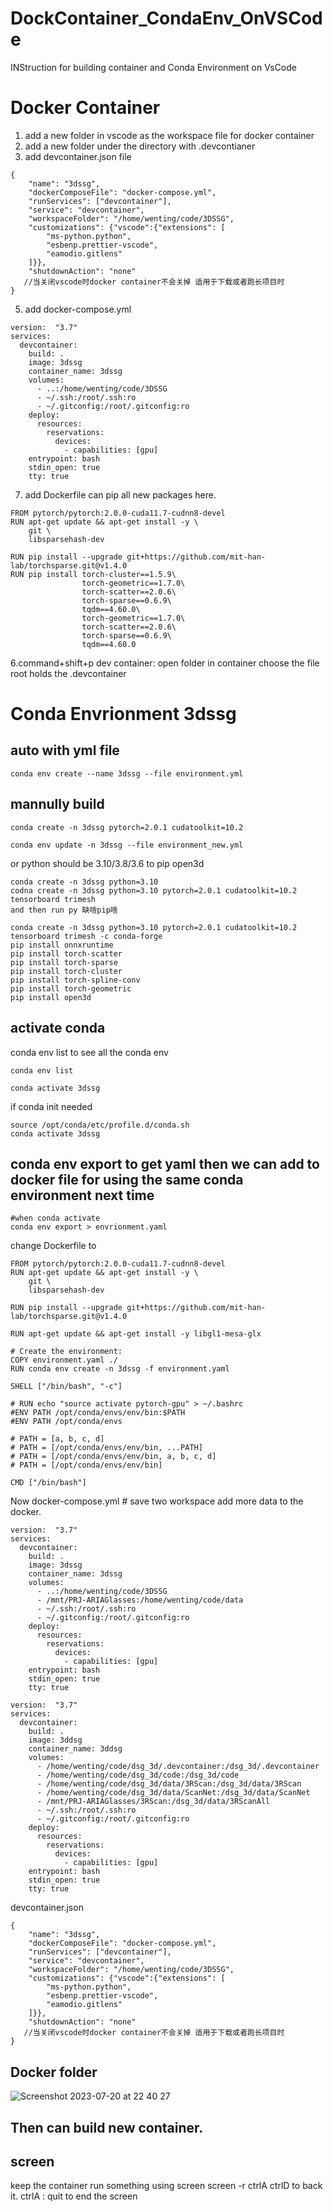 # DockContainer_CondaEnv_OnVSCode
INStruction for building container and Conda Environment on VsCode
# Docker Container
1. add a new folder in vscode as the workspace file for docker container
2. add a new folder under the directory with .devcontianer
3. add devcontainer.json file
```
{
    "name": "3dssg",
    "dockerComposeFile": "docker-compose.yml",
    "runServices": ["devcontainer"],
    "service": "devcontainer",
    "workspaceFolder": "/home/wenting/code/3DSSG",
    "customizations": {"vscode":{"extensions": [
        "ms-python.python",
        "esbenp.prettier-vscode",
        "eamodio.gitlens"
    ]}},
    "shutdownAction": "none"
   //当关闭vscode时docker container不会关掉 适用于下载或者跑长项目时
}
```
5. add docker-compose.yml
```
version:  "3.7"
services: 
  devcontainer:
    build: .
    image: 3dssg
    container_name: 3dssg
    volumes:
      - ..:/home/wenting/code/3DSSG
      - ~/.ssh:/root/.ssh:ro
      - ~/.gitconfig:/root/.gitconfig:ro
    deploy:
      resources:
        reservations:
          devices:
            - capabilities: [gpu]
    entrypoint: bash
    stdin_open: true
    tty: true
```
7. add Dockerfile
can pip all new packages here.
```
FROM pytorch/pytorch:2.0.0-cuda11.7-cudnn8-devel
RUN apt-get update && apt-get install -y \
    git \
    libsparsehash-dev

RUN pip install --upgrade git+https://github.com/mit-han-lab/torchsparse.git@v1.4.0
RUN pip install torch-cluster==1.5.9\
                torch-geometric==1.7.0\
                torch-scatter==2.0.6\
                torch-sparse==0.6.9\
                tqdm==4.60.0\
                torch-geometric==1.7.0\
                torch-scatter==2.0.6\
                torch-sparse==0.6.9\
                tqdm==4.60.0
```
6.command+shift+p
dev container:  open folder in container
choose the file root holds the .devcontainer
# Conda Envrionment 3dssg
## auto with yml file
```
conda env create --name 3dssg --file environment.yml
```
## mannully build
```
conda create -n 3dssg pytorch=2.0.1 cudatoolkit=10.2
```
```
conda env update -n 3dssg --file environment_new.yml 
```
or python should be 3.10/3.8/3.6 to pip open3d
```
conda create -n 3dssg python=3.10
codna create -n 3dssg python=3.10 pytorch=2.0.1 cudatoolkit=10.2 tensorboard trimesh
and then run py 缺啥pip啥
```
```
conda create -n 3dssg python=3.10 pytorch=2.0.1 cudatoolkit=10.2 tensorboard trimesh -c conda-forge
pip install onnxruntime
pip install torch-scatter
pip install torch-sparse
pip install torch-cluster
pip install torch-spline-conv
pip install torch-geometric
pip install open3d
```
## activate conda
conda env list to see all the conda env
```
conda env list
```
```
conda activate 3dssg
```
if conda init needed
```
source /opt/conda/etc/profile.d/conda.sh
conda activate 3dssg
```
## conda env export to get yaml then we can add to docker file for using the same conda environment next time
```
#when conda activate
conda env export > envrionment.yaml
```

change Dockerfile to
```
FROM pytorch/pytorch:2.0.0-cuda11.7-cudnn8-devel
RUN apt-get update && apt-get install -y \
    git \
    libsparsehash-dev

RUN pip install --upgrade git+https://github.com/mit-han-lab/torchsparse.git@v1.4.0

RUN apt-get update && apt-get install -y libgl1-mesa-glx

# Create the environment:
COPY environment.yaml ./
RUN conda env create -n 3dssg -f environment.yaml
 
SHELL ["/bin/bash", "-c"]
 
# RUN echo "source activate pytorch-gpu" > ~/.bashrc
#ENV PATH /opt/conda/envs/env/bin:$PATH
#ENV PATH /opt/conda/envs

# PATH = [a, b, c, d]
# PATH = [/opt/conda/envs/env/bin, ...PATH]
# PATH = [/opt/conda/envs/env/bin, a, b, c, d]
# PATH = [/opt/conda/envs/env/bin]
 
CMD ["/bin/bash"] 
```
Now docker-compose.yml # save two workspace add more data to the docker.
```
version:  "3.7"
services: 
  devcontainer:
    build: .
    image: 3dssg
    container_name: 3dssg
    volumes:
      - ..:/home/wenting/code/3DSSG
      - /mnt/PRJ-ARIAGlasses:/home/wenting/code/data
      - ~/.ssh:/root/.ssh:ro
      - ~/.gitconfig:/root/.gitconfig:ro
    deploy:
      resources:
        reservations:
          devices:
            - capabilities: [gpu]
    entrypoint: bash
    stdin_open: true
    tty: true
```
```
version:  "3.7"
services: 
  devcontainer:
    build: .
    image: 3ddsg
    container_name: 3ddsg
    volumes:
      - /home/wenting/code/dsg_3d/.devcontainer:/dsg_3d/.devcontainer
      - /home/wenting/code/dsg_3d/code:/dsg_3d/code
      - /home/wenting/code/dsg_3d/data/3RScan:/dsg_3d/data/3RScan
      - /home/wenting/code/dsg_3d/data/ScanNet:/dsg_3d/data/ScanNet
      - /mnt/PRJ-ARIAGlasses/3RScan:/dsg_3d/data/3RScanAll
      - ~/.ssh:/root/.ssh:ro
      - ~/.gitconfig:/root/.gitconfig:ro
    deploy:
      resources:
        reservations:
          devices:
            - capabilities: [gpu]
    entrypoint: bash
    stdin_open: true
    tty: true

```


devcontainer.json
```
{
    "name": "3dssg",
    "dockerComposeFile": "docker-compose.yml",
    "runServices": ["devcontainer"],
    "service": "devcontainer",
    "workspaceFolder": "/home/wenting/code/3DSSG",
    "customizations": {"vscode":{"extensions": [
        "ms-python.python",
        "esbenp.prettier-vscode",
        "eamodio.gitlens"
    ]}},
    "shutdownAction": "none"
   //当关闭vscode时docker container不会关掉 适用于下载或者跑长项目时
}
```
## Docker folder
![Screenshot 2023-07-20 at 22 40 27](https://github.com/WentingXu3o3/DockContainer_CondaEnv_OnVSCode/assets/59476953/51bd7d38-eb68-4ad8-840f-dd84b1ba3405)

## Then can build new container.

## screen
keep the container run something using screen
screen -r
ctrlA ctrlD to back it.
ctrlA : quit to end the screen
